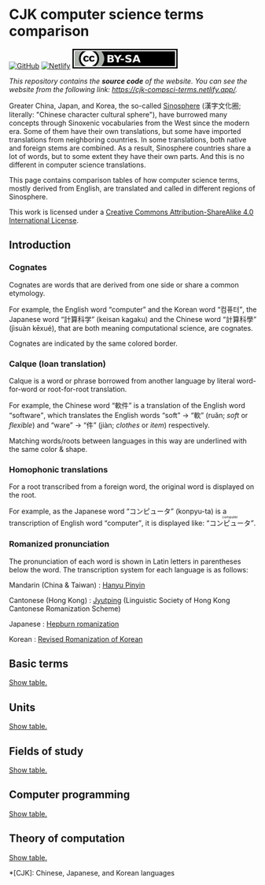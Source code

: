 CJK computer science terms comparison
=====================================

[![GitHub](https://img.shields.io/github/stars/dahlia/cjk-compsci-terms?style=social)][GitHub]
[![Netlify](https://api.netlify.com/api/v1/badges/2ae1a16c-e345-4863-90c0-080e520855a5/deploy-status)][Netlify]
[![Creative Commons License](cc-by-sa.svg)][CC BY-SA 4.0]

<!-- hide -->
*This repository contains the **source code** of the website.
You can see the website from the following link:
<https://cjk-compsci-terms.netlify.app/>.*
<!-- /hide -->

Greater China, Japan, and Korea, the so-called [Sinosphere]
(<span lang="zh-Hant">漢字文化圈</span>;
literally: "Chinese character cultural sphere"),
have burrowed many concepts through Sinoxenic vocabularies from the West
since the modern era.  Some of them have their own translations,
but some have imported translations from neighboring countries.
In some translations, both native and foreign stems are combined.
As a result, Sinosphere countries share a lot of words,
but to some extent they have their own parts.
And this is no different in computer science translations.

This page contains comparison tables of how computer science terms,
mostly derived from English, are translated and called in
different regions of Sinosphere.

This work is licensed under a [Creative Commons Attribution-ShareAlike 4.0
International License][CC BY-SA 4.0].

[Sinosphere]: https://en.wikipedia.org/wiki/Sinosphere
[GitHub]: https://github.com/dahlia/cjk-compsci-terms
[Netlify]: https://app.netlify.com/sites/cjk-compsci-terms/deploys
[CC BY-SA 4.0]: https://creativecommons.org/licenses/by-sa/4.0/


<!-- TOC: Contents -->


Introduction
------------

### Cognates

Cognates are words that are derived from one side or share a common
etymology.

For example, the English word <q>computer</q> and the Korean word
<q lang="ko">컴퓨터</q>, the Japanese word <q lang="ja">計算科学</q> (keisan
kagaku) and the Chinese word <q lang="zh">計算科學</q> (jìsuàn kēxué), that
are both meaning computational science, are cognates.

Cognates are indicated by the same colored border.

### <span lang="fr">Calque</span> (loan translation)

Calque is a word or phrase borrowed from another language by literal
word-for-word or root-for-root translation.

For example, the Chinese word <q lang="zh">軟件</q> is a translation of the
English word <q>software</q>, which translates the English words <q>soft</q>
→ <q lang="zh">軟</q> (ruǎn; *soft* or *flexible*) and <q>ware</q> →
<q lang="zh">件</q> (jiàn; *clothes* or *item*) respectively.

Matching words/roots between languages in this way are underlined
with the same color & shape.

### Homophonic translations

For a root transcribed from a foreign word,
the original word is displayed on the root.

For example, as the Japanese word <q lang="ja">コンピュータ</q> (konpyu-ta)
is a transcription of English word <q>computer</q>, it is displayed like:
<q lang="ja"><ruby>コンピュータ<rt lang="en">computer</rt></ruby></q>.

### Romanized pronunciation

The pronunciation of each word is shown in Latin letters in parentheses
below the word.  The transcription system for each language is as follows:

Mandarin (China & Taiwan)
:   [Hanyu Pinyin]

Cantonese (Hong Kong)
:   [Jyutping] (Linguistic Society of Hong Kong Cantonese Romanization Scheme)

Japanese
:   [Hepburn romanization]

Korean
:   [Revised Romanization of Korean][RR]

[Hanyu Pinyin]: https://en.wikipedia.org/wiki/Pinyin
[Jyutping]: https://en.wikipedia.org/wiki/Jyutping
[Hepburn romanization]: https://en.wikipedia.org/wiki/Hepburn_romanization
[RR]: https://korean.go.kr/front_eng/roman/roman_01.do


Basic terms
-----------

[Show table.](tables/basic.yaml)


Units
-----

[Show table.](tables/units.yaml)


Fields of study
---------------

[Show table.](tables/studies.yaml)


Computer programming
--------------------

[Show table.](tables/programming.yaml)


Theory of computation
---------------------

[Show table.](tables/theory-comp.yaml)


*[CJK]: Chinese, Japanese, and Korean languages
